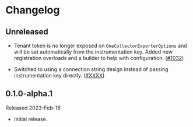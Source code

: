 # Changelog

## Unreleased

* Tenant token is no longer exposed on `OneCollectorExporterOptions` and will be
  set automatically from the instrumentation key. Added new registration
  overloads and a builder to help with configuration.
  ([#1032](https://github.com/open-telemetry/opentelemetry-dotnet-contrib/pull/1032))

* Switched to using a connection string design instead of passing
  instrumentation key directly.
  ([#XXXX](https://github.com/open-telemetry/opentelemetry-dotnet-contrib/pull/XXXX))

## 0.1.0-alpha.1

Released 2023-Feb-16

* Initial release.
